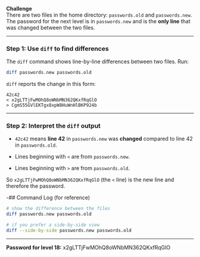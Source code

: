 **Challenge**  
There are two files in the home directory: `passwords.old` and `passwords.new`. The password for the next level is in `passwords.new` and is the **only line** that was changed between the two files.

---

### Step 1: Use `diff` to find differences  
The `diff` command shows line-by-line differences between two files. Run:

```bash
diff passwords.new passwords.old
````

`diff` reports the change in this form:

```
42c42
< x2gLTTjFwMOhQ8oWNbMN362QKxfRqGlO
> CgmS55GVlEKTgx8xpW8HuWnHlBKP924b
```

---

### Step 2: Interpret the `diff` output

- `42c42` means **line 42** in `passwords.new` was **changed** compared to line 42 in `passwords.old`.
    
- Lines beginning with `<` are from `passwords.new`.
    
- Lines beginning with `>` are from `passwords.old`.
    

So `x2gLTTjFwMOhQ8oWNbMN362QKxfRqGlO` (the `<` line) is the new line and therefore the password.

-## Command Log (for reference)

```bash
# show the difference between the files
diff passwords.new passwords.old

# if you prefer a side-by-side view
diff --side-by-side passwords.new passwords.old
```

---
**Password for level 18:**
x2gLTTjFwMOhQ8oWNbMN362QKxfRqGlO
